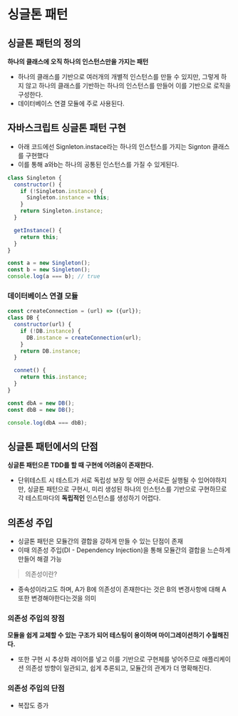 # 싱글톤 패턴

## 싱글톤 패턴의 정의

**하나의 클래스에 오직 하나의 인스턴스만을 가지는 패턴**

- 하나의 클래스를 기반으로 여러개의 개별적 인스턴스를 만들 수 있지만, 그렇게 하지 않고 하나의 클래스를 기반하는 하나의 인스턴스를 만들어 이를 기반으로 로직을 구성한다.
- 데이터베이스 연결 모듈에 주로 사용된다.

## 자바스크립트 싱글톤 패턴 구현

- 아래 코드에선 Signleton.instace라는 하나의 인스턴스를 가지는 Signton 클래스를 구현했다
- 이를 통해 a와b는 하나의 공통된 인스턴스를 가질 수 있게된다.

```js
class Singleton {
  constructor() {
    if (!Singleton.instance) {
      Singleton.instance = this;
    }
    return Singleton.instance;
  }

  getInstance() {
    return this;
  }
}

const a = new Singleton();
const b = new Singleton();
console.log(a === b); // true
```

### 데이터베이스 연결 모듈

```js
const createConnection = (url) => ({url});
class DB {
  constructor(url) {
    if (!DB.instance) {
      DB.instance = createConnection(url);
    }
    return DB.instance;
  }

  connet() {
    return this.instance;
  }
}

const dbA = new DB();
const dbB = new DB();

console.log(dbA === dbB);
```

## 싱글톤 패턴에서의 단점

**싱글톤 패턴으론 TDD를 할 때 구현에 어려움이 존재한다.**

- 단위테스트 시 테스트가 서로 독립성 보장 및 어떤 순서로든 실행될 수 있어야하지만, 싱글톤 패턴으로 구현시, 미리 생성된 하나의 인스턴스를 기반으로 구현하므로 각 테스트마다의 **독립적인** 인스턴스를 생성하기 어렵다.

## 의존성 주입

- 싱글톤 패턴은 모듈간의 결합을 강하게 만들 수 있는 단점이 존재
- 이때 의존성 주입(DI - Dependency Injection)을 통해 모듈간의 결합을 느슨하게 만들어 해결 가능

> 의존성이란?

- 종속성이라고도 하며, A가 B에 의존성이 존재한다는 것은 B의 변경사항에 대해 A 또한 변경해야한다는것을 의미

### 의존성 주입의 장점

**모듈을 쉽게 교체할 수 있는 구조가 되어 테스팅이 용이하며 마이그레이션하기 수월해진다.**

- 또한 구현 시 추상화 레이어를 넣고 이를 기반으로 구현체를 넣어주므로 애플리케이션 의존성 방향이 일관되고, 쉽게 추론되고, 모듈간의 관계가 더 명확해진다.

### 의존성 주입의 단점

- 복잡도 증가
